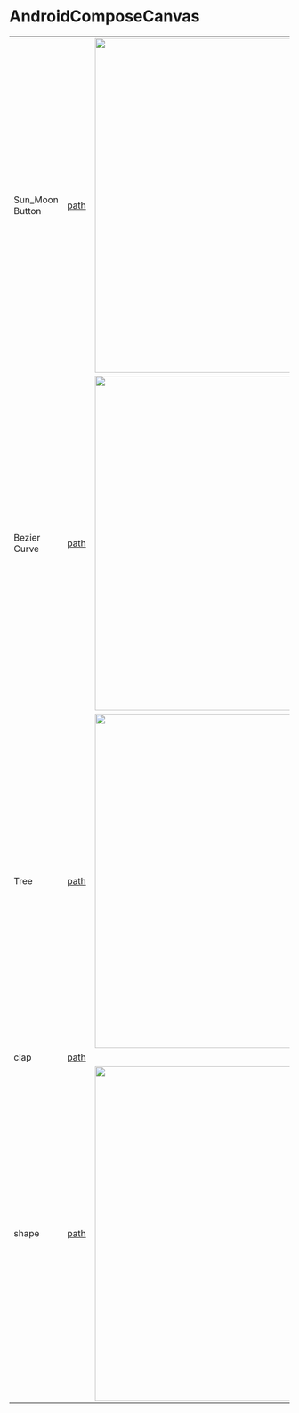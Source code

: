 # AndroidComposeCanvas


||||
|-|-|-|
|Sun_Moon Button |[path](https://github.com/clwater/AndroidComposeCanvas/tree/master/app/src/main/java/com/clwater/compose_canvas/sun_moon)|<image style="width: 600px" src="https://clwater-obsidian.oss-cn-beijing.aliyuncs.com/img/ezgif.com-crop.gif"/>|
|Bezier Curve|[path](https://github.com/clwater/AndroidComposeCanvas/tree/master/app/src/main/java/com/clwater/compose_canvas/bezier)|<image style="width: 600px" src="https://clwater-obsidian.oss-cn-beijing.aliyuncs.com/img/202305062317429.gif"/>|
|Tree|[path](https://github.com/clwater/AndroidComposeCanvas/tree/master/app/src/main/java/com/clwater/compose_canvas/tree)|<image style="width: 600px" src="https://clwater-obsidian.oss-cn-beijing.aliyuncs.com/upload/image%2F%E5%9B%BE%E7%89%87%26%E6%96%87%E4%BB%B6%2Fblog%2F2023%2F12%2F13%2F20-21-39-a207c117a4bc9dae1e604cab61d4ff72-gif_all-1066e7.gif"/>|
|clap|[path](https://github.com/clwater/AndroidComposeCanvas/tree/master/app/src/main/java/com/clwater/compose_canvas/clap)||
|shape|[path](https://github.com/clwater/AndroidComposeCanvas/tree/master/app/src/main/java/com/clwater/compose_canvas/shape)|<image style="width: 600px" src="https://clwater-obsidian.oss-cn-beijing.aliyuncs.com/upload/image%2Fclwater%2FDownloads%2F2024%2F03%2F14%2F20-39-55-1a4bffc2aba1d8cd8886911675608e02-2024-03-14203539-ezgif.com-video-to-gif-converter-f2a91c.gif"/>|
